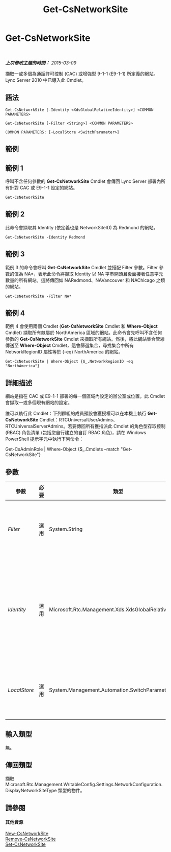 ﻿---
title: Get-CsNetworkSite
TOCTitle: Get-CsNetworkSite
ms:assetid: 9627869d-101f-4668-bee2-01fce1d84cbd
ms:mtpsurl: https://technet.microsoft.com/zh-tw/library/Gg398766(v=OCS.15)
ms:contentKeyID: 49291744
ms.date: 08/10/2015
mtps_version: v=OCS.15
ms.translationtype: HT
---

# Get-CsNetworkSite

 

_**上次修改主題的時間：** 2015-03-09_

擷取一或多個為通話許可控制 (CAC) 或增強型 9-1-1 (E9-1-1) 所定義的網站。Lync Server 2010 中已導入此 Cmdlet。

## 語法

    Get-CsNetworkSite [-Identity <XdsGlobalRelativeIdentity>] <COMMON PARAMETERS>

    Get-CsNetworkSite [-Filter <String>] <COMMON PARAMETERS>

    COMMON PARAMETERS: [-LocalStore <SwitchParameter>]

## 範例

## 範例 1

呼叫不含任何參數的 **Get-CsNetworkSite** Cmdlet 會傳回 Lync Server 部署內所有針對 CAC 或 E9-1-1 設定的網站。

    Get-CsNetworkSite

## 範例 2

此命令會擷取其 Identity (依定義也是 NetworkSiteID) 為 Redmond 的網站。

    Get-CsNetworkSite -Identity Redmond

## 範例 3

範例 3 的命令會呼叫 **Get-CsNetworkSite** Cmdlet 並搭配 Filter 參數。Filter 參數的值為 NA\*，表示此命令將擷取 Identity 以 NA 字串開頭且後面接著任意字元數量的所有網站。這將傳回如 NARedmond、NAVancouver 和 NAChicago 之類的網站。

    Get-CsNetworkSite -Filter NA*

## 範例 4

範例 4 會使用兩個 Cmdlet (**Get-CsNetworkSite** Cmdlet 和 **Where-Object** Cmdlet) 擷取所有隸屬於 NorthAmerica 區域的網站。此命令會先呼叫不含任何參數的 **Get-CsNetworkSite** Cmdlet 來擷取所有網站。然後，將此網站集合管線傳送至 **Where-Object** Cmdlet，這會篩選集合，尋找集合中所有 NetworkRegionID 屬性等於 (-eq) NorthAmerica 的網站。

    Get-CsNetworkSite | Where-Object {$_.NetworkRegionID -eq "NorthAmerica"}

## 詳細描述

網站是指在 CAC 或 E9-1-1 部署的每一個區域內設定的辦公室或位置。此 Cmdlet 會擷取一或多個現有網站的設定。

誰可以執行此 Cmdlet：下列群組的成員預設會獲授權可以在本機上執行 **Get-CsNetworkSite** Cmdlet：RTCUniversalUserAdmins、RTCUniversalServerAdmins。若要傳回所有獲指派此 Cmdlet 的角色型存取控制 (RBAC) 角色清單 (包括您自行建立的自訂 RBAC 角色)，請在 Windows PowerShell 提示字元中執行下列命令：

Get-CsAdminRole | Where-Object {$\_.Cmdlets –match "Get-CsNetworkSite"}

## 參數


<table>
<colgroup>
<col style="width: 25%" />
<col style="width: 25%" />
<col style="width: 25%" />
<col style="width: 25%" />
</colgroup>
<thead>
<tr class="header">
<th>參數</th>
<th>必要</th>
<th>類型</th>
<th>說明</th>
</tr>
</thead>
<tbody>
<tr class="odd">
<td><p><em>Filter</em></p></td>
<td><p>選用</p></td>
<td><p>System.String</p></td>
<td><p>萬用字元字串，可讓您將網站 Identity 比對 Filter 值來擷取多個網站。</p></td>
</tr>
<tr class="even">
<td><p><em>Identity</em></p></td>
<td><p>選用</p></td>
<td><p>Microsoft.Rtc.Management.Xds.XdsGlobalRelativeIdentity</p></td>
<td><p>您要擷取之網站的唯一識別碼。只會在全域範圍建立網站，所以您不必指定範圍。而只需要指定網站 ID (請注意，此值與網站的 NetworkSiteID 值相同)。</p></td>
</tr>
<tr class="odd">
<td><p><em>LocalStore</em></p></td>
<td><p>選用</p></td>
<td><p>System.Management.Automation.SwitchParameter</p></td>
<td><p>從中央管理存放區本機複本擷取網站資訊，而不從中央管理存放區本身擷取。</p></td>
</tr>
</tbody>
</table>


## 輸入類型

無。

## 傳回類型

擷取 Microsoft.Rtc.Management.WritableConfig.Settings.NetworkConfiguration.DisplayNetworkSiteType 類型的物件。

## 請參閱

#### 其他資源

[New-CsNetworkSite](new-csnetworksite.md)  
[Remove-CsNetworkSite](remove-csnetworksite.md)  
[Set-CsNetworkSite](set-csnetworksite.md)

